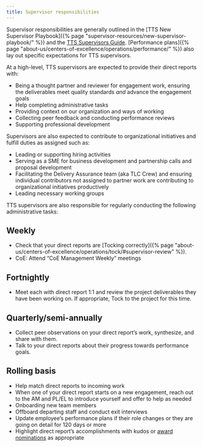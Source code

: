 ```yaml
---
title: Supervisor responsibilities
---
```


Supervisor responsibilities are generally outlined in the [TTS New Supervisor Playbook]({% page "supervisor-resources/new-supervisor-playbook/" %}) and the [TTS Supervisors Guide](https://docs.google.com/document/d/14bSqkCzfxvf5lI7k_LwSK8MLDnImqjrQFTXrtTcwcEY/edit#heading=h.5m4e2v6ntbj1). [Performance plans]({% page "about-us/centers-of-excellence/operations/performance/" %}) also lay out specific expectations for TTS supervisors.

At a high-level, TTS supervisors are expected to provide their direct reports with:

- Being a thought partner and reviewer for engagement work, ensuring the deliverables meet quality standards *and* advance the engagement goals
- Help completing administrative tasks
- Providing context on our organization and ways of working
- Collecting peer feedback and conducting performance reviews
- Supporting professional development

Supervisors are also expected to contribute to organizational initiatives and fulfill duties as assigned such as:

- Leading or supporting hiring activities
- Serving as a SME for business development and partnership calls and proposal development
- Facilitating the Delivery Assurance team (aka TLC Crew) and ensuring individual contributors not assigned to partner work are contributing to organizational initiatives productively
- Leading necessary working groups

TTS supervisors are also responsible for regularly conducting the following administrative tasks:

## Weekly

- Check that your direct reports are [Tocking correctly]({% page "about-us/centers-of-excellence/operations/tock/#supervisor-review" %}).
- CoE: Attend “CoE Management Weekly” meetings

## Fortnightly

- Meet each with direct report 1:1 and review the project deliverables they have been working on. If appropriate, Tock to the project for this time.

## Quarterly/semi-annually

- Collect peer observations on your direct report’s work, synthesize, and share with them.
- Talk to your direct reports about their progress towards performance goals.

## Rolling basis

- Help match direct reports to incoming work
- When one of your direct report starts on a new engagement, reach out to the AM and PL/EL to introduce yourself and offer to help as needed
- Onboarding new team members
- Offboard departing staff and conduct exit interviews
- Update employee’s performance plans if their role changes or they are going on detail for 120 days or more
- Highlight direct report’s accomplishments with kudos or [award nominations](https://docs.google.com/spreadsheets/d/1ZEPf0SrbRMEdRpQTFyONoKqs6w_I1pZmzol1JgG4__U/edit?gid=1337778906#gid=1337778906) as appropriate
